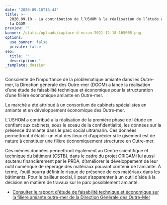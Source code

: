 ```yaml
---
date: '2020-09-10T16:44'
title: >-
  2020.09.10 - La contribution de l’USHOM à la réalisation de l’étude amiante de
  la DGOM 
preview: ''
banner: /static/uploads/capture-d-ecran-2021-12-18-165005.png
options:
  use_banner: false
  private: false
seo:
  title: ''
  description: ''
_template: dossier
---
```


Consciente de l’importance de la problématique amiante dans les Outre-mer, la Direction générale des Outre-mer (DGOM) a lancé la réalisation d’une étude de faisabilité technique et économique pour la structuration d’une filière économique amiante en Outre-mer.

Le marché a été attribué à un consortium de cabinets spécialistes en amiante et en développement économique des Outre-mer.

L’USHOM a contribué à la réalisation de la première phase de l’étude en confiant aux cabinets, sous le sceau de la confidentialité, les données sur la présence d’amiante dans le parc social ultramarin. Ces données permettront d’établir un état des lieux et d’apprécier si le gisement est de nature à constituer une filière économiquement structurée en Outre-mer.

Ces mêmes données permettront également au Centre scientifique et technique du bâtiment (CSTB), dans le cadre du projet ORIGAMI lui aussi soutenu financièrement par le PRDA, d’améliorer le développement de leur outil numérique de repérage des matériaux pouvant contenir de l’amiante. À terme, l’outil pourra définir le risque de présence de ces matériaux dans les bâtiments. Pour le bailleur social, il peut s’apparenter à un outil d’aide à la décision en matière de travaux sur le parc possiblement amianté.

* [Consulter le rapport d'étude de faisabilité technique et économique sur la filière amiante outre-mer de la Direction Générale des Outre-Mer ](https://fedom.org/wp-content/uploads/2020/10/DGOM-Etude-fili%C3%A8res-amiante-outre-mer-Rapport-final-2020-09.pdf)
